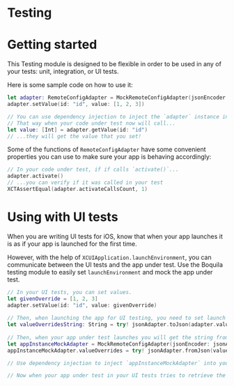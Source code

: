 # Testing

# Getting started 

This Testing module is designed to be flexible in order to be used in any of your tests: unit, integration, or UI tests. 

Here is some sample code on how to use it:

```swift
let adapter: RemoteConfigAdapter = MockRemoteConfigAdapter(jsonEncoder: JSONEncoder(), jsonDecoder: JSONDecoder())
adapter.setValue(id: "id", value: [1, 2, 3])

// You can use dependency injection to inject the `adapter` instance into your code under test. 
// That way when your code under test now will call...
let value: [Int] = adapter.getValue(id: "id")
// ...they will get the value that you set!
```

Some of the functions of `RemoteConfigAdapter` have some convenient properties you can use to make sure your app is behaving accordingly:

```swift
// In your code under test, if if calls `activate()`...
adapter.activate()
// ...you can verify if it was called in your test        
XCTAssertEqual(adapter.activateCallsCount, 1)
```

# Using with UI tests

When you are writing UI tests for iOS, know that when your app launches it is as if your app is launched for the first time. 

However, with the help of `XCUIApplication.launchEnvironment`, you can communicate between the UI tests and the app under test. Use the Boquila testing module to easily set `launchEnvironment` and mock the app under test. 

```swift
// In your UI tests, you can set values.
let givenOverride = [1, 2, 3]
adapter.setValue(id: "id", value: givenOverride)
        
// Then, when launching the app for UI testing, you need to set launch environments using strings.
let valueOverridesString: String = try! jsonAdapter.toJson(adapter.valueOverrides).string!
        
// Then, when your app under test launches you will get the string from the launch environment. You then want to put that back into the app instance's mock adapter.
let appInstanceMockAdapter = MockRemoteConfigAdapter(jsonEncoder: jsonAdapter.encoder, jsonDecoder: jsonAdapter.decoder)
appInstanceMockAdapter.valueOverrides = try! jsonAdapter.fromJson(valueOverridesString.data(using: .utf8)!)

// Use dependency injection to inject `appInstanceMockAdapter` into your app. 

// Now when your app under test in your UI tests tries to retrieve the remote config value with id "id", they will get your set value.
```